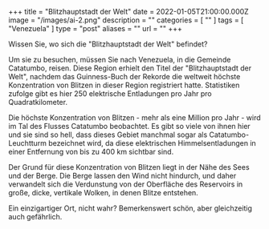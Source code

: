 +++
title = "Blitzhauptstadt der Welt"
date = 2022-01-05T21:00:00.000Z
image = "/images/ai-2.png"
description = ""
categories = [ "" ]
tags = [ "Venezuela" ]
type = "post"
aliases = ""
url = ""
+++

Wissen Sie, wo sich die "Blitzhauptstadt der Welt" befindet?

Um sie zu besuchen, müssen Sie nach Venezuela, in die Gemeinde Catatumbo, reisen. Diese Region erhielt den Titel der "Blitzhauptstadt der Welt", nachdem das Guinness-Buch der Rekorde die weltweit höchste Konzentration von Blitzen in dieser Region registriert hatte. Statistiken zufolge gibt es hier 250 elektrische Entladungen pro Jahr pro Quadratkilometer.

Die höchste Konzentration von Blitzen - mehr als eine Million pro Jahr - wird im Tal des Flusses Catatumbo beobachtet. Es gibt so viele von ihnen hier und sie sind so hell, dass dieses Gebiet manchmal sogar als Catatumbo-Leuchtturm bezeichnet wird, da diese elektrischen Himmelsentladungen in einer Entfernung von bis zu 400 km sichtbar sind.

Der Grund für diese Konzentration von Blitzen liegt in der Nähe des Sees und der Berge. Die Berge lassen den Wind nicht hindurch, und daher verwandelt sich die Verdunstung von der Oberfläche des Reservoirs in große, dicke, vertikale Wolken, in denen Blitze entstehen.

Ein einzigartiger Ort, nicht wahr? Bemerkenswert schön, aber gleichzeitig auch gefährlich.
